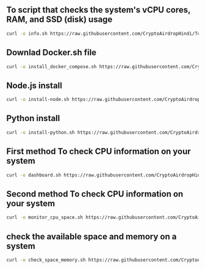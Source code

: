 ## To script that checks the system's vCPU cores, RAM, and SSD (disk) usage
```bash
curl -o info.sh https://raw.githubusercontent.com/CryptoAirdropHindi/Tools/refs/heads/main/info.sh && chmod +x info.sh && ./info.sh
```
## Downlad Docker.sh file
```bash
curl -o install_docker_compose.sh https://raw.githubusercontent.com/CryptoAirdropHindi/Tools/refs/heads/main/install_docker_copose.sh  && chmod +x install_docker_compose.sh  && ./install_docker_compose.sh
```
## Node.js install
```bash
curl -o install-node.sh https://raw.githubusercontent.com/CryptoAirdropHindi/Tools/refs/heads/main/install-node.sh && chmod +x install-node.sh &&  ./install-node.sh
```
## Python install
```bash
curl -o install-python.sh https://raw.githubusercontent.com/CryptoAirdropHindi/Tools/refs/heads/main/install-python.sh && chmod +x install-python.sh &&  ./install-python.sh
```
## First method To check CPU information on your system
```bash
curl -o dashboard.sh https://raw.githubusercontent.com/CryptoAirdropHindi/Tools/refs/heads/main/dashboard.sh && chmod +x dashboard.sh && ./dashboard.sh
```
## Second method To check CPU information on your system
```bash
curl -o monitor_cpu_space.sh https://raw.githubusercontent.com/CryptoAirdropHindi/Tools/refs/heads/main/monitor_cpu_space.sh && chmod +x monitor_cpu_space.sh && ./monitor_cpu_space.sh
```
## check the available space and memory on a system
```bash
curl -o check_space_memory.sh https://raw.githubusercontent.com/CryptoAirdropHindi/Tools/refs/heads/main/check_space_memory.sh && chmod +x check_space_memory.sh && ./check_space_memory.sh
```
